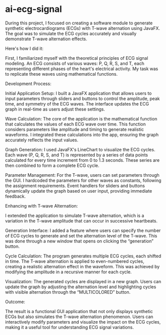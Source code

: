# ai-ecg-signal

During this project, I focused on creating a software module to generate synthetic electrocardiograms (ECGs) with T-wave alternation using JavaFX. The goal was to simulate the ECG cycles accurately and visually demonstrate T-wave alternation effects.

Here's how I did it:

First, I familiarized myself with the theoretical principles of ECG signal modeling. An ECG consists of various waves: P, Q, R, S, and T, each representing different phases of the heart's electrical activity. My task was to replicate these waves using mathematical functions.

Development Process:

Initial Application Setup: I built a JavaFX application that allows users to input parameters through sliders and buttons to control the amplitude, peak time, and symmetry of the ECG waves. The interface updates the ECG graph in real-time as users adjust these settings.

Wave Calculation: The core of the application is the mathematical function that calculates the values of each ECG wave over time. This function considers parameters like amplitude and timing to generate realistic waveforms. I integrated these calculations into the app, ensuring the graph accurately reflects the input values.

Graph Generation: I used JavaFX's LineChart to visualize the ECG cycles. Each wave (P, Q, R, S, and T) is represented by a series of data points calculated for every time increment from 0 to 1.3 seconds. These series are then combined to form a complete ECG cycle.

Parameter Management: For the T-wave, users can set parameters through the GUI. I hardcoded the parameters for other waves as constants, following the assignment requirements. Event handlers for sliders and buttons dynamically update the graph based on user input, providing immediate feedback.

Enhancing with T-wave Alternation:

I extended the application to simulate T-wave alternation, which is a variation in the T-wave amplitude that can occur in successive heartbeats.

Generation Interface: I added a feature where users can specify the number of ECG cycles to generate and set the alternation level of the T-wave. This was done through a new window that opens on clicking the “generation” button.

Cycle Calculation: The program generates multiple ECG cycles, each shifted in time. The T-wave alternation is applied to even-numbered cycles, creating a realistic alternation effect in the waveform. This was achieved by modifying the amplitude in a recursive manner for each cycle.

Visualization: The generated cycles are displayed in a new graph. Users can update the graph by adjusting the alternation level and highlighting cycles with visible alternation through the “MULTICOLORED” button.

Outcome:

The result is a functional GUI application that not only displays synthetic ECGs but also simulates the T-wave alternation phenomenon. Users can interactively modify parameters and visualize the impact on the ECG cycles, making it a useful tool for understanding ECG signal variations.
